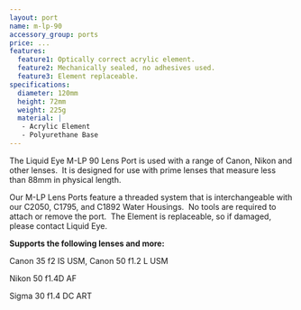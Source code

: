 ```yaml
---
layout: port
name: m-lp-90
accessory_group: ports
price: ...
features:
  feature1: Optically correct acrylic element.
  feature2: Mechanically sealed, no adhesives used.
  feature3: Element replaceable.
specifications:
  diameter: 120mm
  height: 72mm
  weight: 225g
  material: |
   - Acrylic Element
   - Polyurethane Base
---
```

The Liquid Eye M-LP 90 Lens Port is used with a range of Canon, Nikon and other lenses.  It is designed for use with prime lenses that measure less than 88mm in physical length.

Our M-LP Lens Ports feature a threaded system that is interchangeable with our C2050, C1795, and C1892 Water Housings.  No tools are required to attach or remove the port.  The Element is replaceable, so if damaged, please contact Liquid Eye.

**Supports the following lenses and more:**

Canon	35 f2 IS USM, Canon	50 f1.2 L USM

Nikon	50 f1.4D AF

Sigma	30 f1.4 DC ART 
